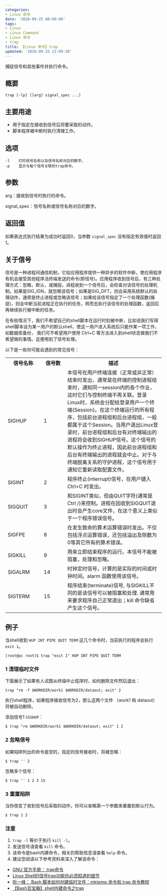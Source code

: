 ```yaml
---
categories:
- Linux 命令
date: '2020-09-25 08:00:00'
tags:
- Linux
- Linux Command
- Linux 命令
- trap
title: 【Linux 命令】trap
updated: '2020-09-25 12:09:30'
---
```


捕捉信号和其他事件并执行命令。

## 概要

```shell
trap [-lp] [[arg] signal_spec ...]
```

## 主要用途

- 用于指定在接收到信号后将要采取的动作。
- 脚本程序被中断时执行清理工作。

## 选项

```shell
-l    打印信号名称以及信号名称对应的数字。
-p    显示与每个信号关联的trap命令。
```

## 参数

arg：接收到信号时执行的命令。
 
signal_spec：信号名称或信号名称对应的数字。

## 返回值

如果表达式执行结果为成功时返回0，当参数 `signal_spec` 没有指定有效值时返回1。

## 关于信号

信号是一种进程间通信机制，它给应用程序提供一种异步的软件中断，使应用程序有机会接受其他程序活终端发送的命令(即信号)。应用程序收到信号后，有三种处理方式：忽略，默认，或捕捉。进程收到一个信号后，会检查对该信号的处理机制。如果是SIG_IGN，就忽略该信号；如果是SIG_DFT，则会采用系统默认的处理动作，通常是终止进程或忽略该信号；如果给该信号指定了一个处理函数(捕捉)，则会中断当前进程正在执行的任务，转而去执行该信号的处理函数，返回后再继续执行被中断的任务。

在有些情况下，我们不希望自己的shell脚本在运行时刻被中断，比如说我们写得shell脚本设为某一用户的默认shell，使这一用户进入系统后只能作某一项工作，如数据库备份， 我们可不希望用户使用 Ctrl+C 等方法进入到shell状态做我们不希望做的事情。这便用到了信号处理。

以下是一些你可能会遇到的常见信号：

<table>
<tbody>
<tr>
<th width="100">信号名称</th>
<th width="60">信号数</th>
<th>描述</th>
</tr>
<tr>
<td>SIGHUP</td>
<td>1</td>
<td>本信号在用户终端连接（正常或非正常）结束时发出，通常是在终端的控制进程结束时，通知同一session内的各个作业，这时它们与控制终端不再关联。登录Linux时，系统会分配给登录用户一个终端(Session)。在这个终端运行的所有程序，包括前台进程组和后台进程组，一般都属于这个Session。当用户退出Linux登录时，前台进程组和后台有对终端输出的进程将会收到SIGHUP信号。这个信号的默认操作为终止进程，因此前台进程组和后台有终端输出的进程就会中止。对于与终端脱离关系的守护进程，这个信号用于通知它重新读取配置文件。</td>
</tr>
<tr>
<td>SIGINT</td>
<td>2</td>
<td>程序终止(interrupt)信号，在用户键入 Ctrl+C 时发出。</td>
</tr>
<tr>
<td>SIGQUIT</td>
<td>3</td>
<td>和SIGINT类似，但由QUIT字符(通常是Ctrl /)来控制。进程在因收到SIGQUIT退出时会产生core文件，在这个意义上类似于一个程序错误信号。</td>
</tr>
<tr>
<td>SIGFPE</td>
<td>8</td>
<td>在发生致命的算术运算错误时发出。不仅包括浮点运算错误，还包括溢出及除数为0等其它所有的算术错误。</td>
</tr>
<tr>
<td>SIGKILL</td>
<td>9</td>
<td>用来立即结束程序的运行。本信号不能被阻塞，处理和忽略。</td>
</tr>
<tr>
<td>SIGALRM</td>
<td>14</td>
<td>时钟定时信号，计算的是实际的时间或时钟时间。alarm 函数使用该信号。</td>
</tr>
<tr>
<td>SIGTERM</td>
<td>15</td>
<td>程序结束(terminate)信号, 与SIGKILL不同的是该信号可以被阻塞和处理. 通常用来要求程序自己正常退出；kill 命令缺省产生这个信号。</td>
</tr>
</tbody>
</table>


## 例子

当shell收到 `HUP INT PIPE QUIT TERM` 这几个命令时，当前执行的程序会执行 `exit 1`。

```shell
[root@pc root]$ trap "exit 1" HUP INT PIPE QUIT TERM
```

### 1 清理临时文件

下面展示了如果有人试图从终端中止程序时，如何删除文件然后退出：

```shell
trap "rm -f $WORKDIR/work1 $WORKDIR/dataout; exit" 2
```

执行shell程序，如果程序接收信号为2，那么这两个文件 （work1 和 dataout） 将被自动删除。

添加信号1 `SIGHUP`：

```shell
$ trap "rm $WORKDIR/work1 $WORKDIR/dataout; exit" 1 2
```

### 2 忽略信号

如果陷阱列出的命令是空的，指定的信号接收时，将被忽略：

```shell
$ trap '' 2
```

忽略多个信号：

```shell
$ trap '' 1 2 3 15
```


### 3 重置陷阱

当你改变了收到信号后采取的动作，你可以省略第一个参数来重置到默认行为。

```shell
$ trap 1 2
```


### 注意

1. `trap -l` 等价于执行 `kill -l`。
2. 发送信号请查看 `kill` 命令。
3. 该命令是bash内建命令，相关的帮助信息请查看 `help` 命令。
4. 建议您阅读以下参考资料来深入了解该命令：

- [GNU 官方手册： trap命令](https://www.gnu.org/software/bash/manual/html_node/Bourne-Shell-Builtins.html#index-trap)
- [Linux Shell的信号trap功能你必须知道的细节](https://blog.csdn.net/elbort/article/details/8525599)
- [阮一峰： Bash 脚本如何创建临时文件：mktemp 命令和 trap 命令教程](http://www.ruanyifeng.com/blog/2019/12/mktemp.html)
- [【Bash百宝箱】shell内建命令之trap](https://blog.csdn.net/iEearth/article/details/52612557)

<!-- Linux命令行搜索引擎：https://jaywcjlove.github.io/linux-command/ -->
